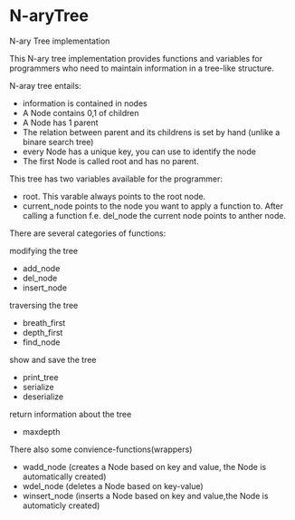 # N-aryTree
N-ary Tree implementation

This N-ary tree implementation provides functions and variables for programmers who need to maintain information in a tree-like structure.

N-aray tree entails:
- information is contained in nodes
- A Node contains 0,1 of children
- A Node has 1 parent
- The relation between parent and its childrens is set by hand (unlike a binare search tree)
- every Node has a unique key, you can use to identify the node
- The first Node is called root and has no parent.

This tree has two variables available for the programmer:
- root. This varable always points to the root node.
- current_node points to the node you want to apply a function to. After calling a function f.e. del_node the current node points to anther node.

There are several categories of functions:

modifying the tree
- add_node
- del_node
- insert_node

traversing the tree
- breath_first
- depth_first
- find_node

show and save the tree
- print_tree
- serialize
- deserialize

return information about the tree
- maxdepth

There also some convience-functions(wrappers)
- wadd_node (creates a Node based on key and value, the Node is automatically created)
- wdel_node (deletes a Node based on key-value)
- winsert_node (inserts a Node based on key and value,the Node is automaticly created) 
